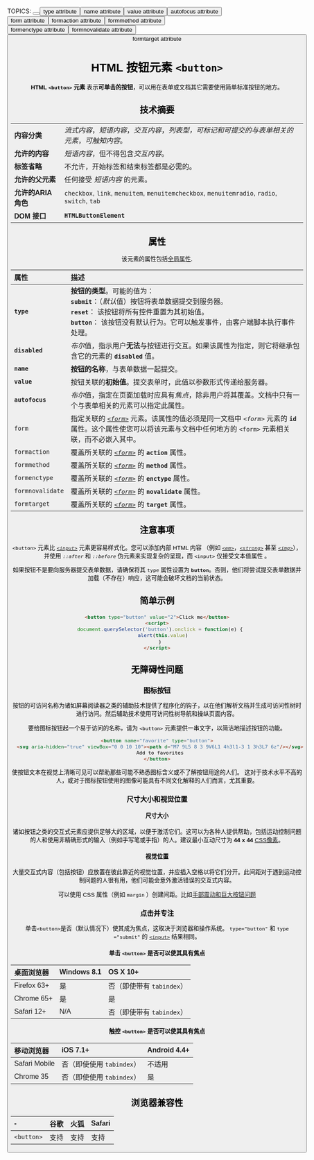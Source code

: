 TOPICS: <button>
        <button> type attribute
        <button> name attribute
        <button> value attribute
        <button> autofocus attribute
        <button> form attribute
        <button> formaction attribute
        <button> formmethod attribute
        <button> formenctype attribute
        <button> formnovalidate attribute
        <button> formtarget attribute

# HTML 按钮元素 `<button>`

**HTML `<button>` 元素** 表示**可单击的按钮**，可以用在表单或文档其它需要使用简单标准按钮的地方。

## 技术摘要

|  |  |
| :-- | :-- |
| **内容分类** | *流式内容*，*短语内容*，*交互内容*，*列表型，可标记和可提交的与表单相关的元素*，*可触知内容*。 |
| **允许的内容** | *短语内容*，但不得包含*交互内容*。 |
| **标签省略** | 不允许，开始标签和结束标签都是必需的。 |
| **允许的父元素** | 任何接受 *短语内容* 的元素。 |
| **允许的ARIA角色** | `checkbox`, `link`, `menuitem`, `menuitemcheckbox`, `menuitemradio`, `radio`, `switch`, `tab` |
| **DOM 接口** | **`HTMLButtonElement`** |

## 属性

该元素的属性包括[全局属性](/zh-hans/webfrontend/HTML_Global_Attributes).

| 属性 | 描述 |
| :-- | :-- |
| **`type`** | **按钮的类型**。可能的值为：<br>**`submit`**：（*默认*值）按钮将表单数据提交到服务器。<br>**`reset`**： 该按钮将所有控件重置为其初始值。<br>**`button`**： 该按钮没有默认行为。它可以触发事件，由客户端脚本执行事件处理。|
| **`disabled`** | *布尔*值，指示用户**无法**与按钮进行交互。如果该属性为指定，则它将继承包含它的元素的 **`disabled`** 值。|
| **`name`** | **按钮的名称**，与表单数据一起提交。|
| **`value`** | 按钮关联的**初始值**。提交表单时，此值以参数形式传递给服务器。|
| **`autofocus`** | *布尔*值，指定在页面加载时应具有*焦点*，除非用户将其覆盖。文档中只有一个与表单相关的元素可以指定此属性。|
| `form` | 指定关联的 *[`<form>`](/zh-hans/webfrontend/<form>)* 元素。该属性的值必须是同一文档中 *`<form>`* 元素的 **`id`** 属性。这个属性使您可以将该元素与文档中任何地方的 `<form>` 元素相关联，而不必嵌入其中。|
| `formaction` | 覆盖所关联的 *[`<form>`](/zh-hans/webfrontend/<form>)* 的 **`action`** 属性。|
| `formmethod` | 覆盖所关联的 *[`<form>`](/zh-hans/webfrontend/<form>)* 的 **`method`** 属性。|
| `formenctype` | 覆盖所关联的 *[`<form>`](/zh-hans/webfrontend/<form>)* 的 **`enctype`** 属性。|
| `formnovalidate` | 覆盖所关联的 *[`<form>`](/zh-hans/webfrontend/<form>)* 的 **`novalidate`** 属性。|
| `formtarget` | 覆盖所关联的 *[`<form>`](/zh-hans/webfrontend/<form>)* 的 **`target`** 属性。|

## 注意事项

`<button>` 元素比 *[`<input>`](/zh-hans/webfrontend/<input>)* 元素更容易样式化。您可以添加内部 HTML 内容
（例如 *[`<em>`](/zh-hans/webfrontend/<em>)*，*[`<strong>`](/zh-hans/webfrontend/<strong>)* 甚至
*[`<img>`](/zh-hans/webfrontend/<img>)*），并使用 *`::after`* 和 *`::before`*
伪元素来实现复杂的呈现，而 `<input>` 仅接受文本值属性 。

如果按钮不是要向服务器提交表单数据，请确保将其 `type` 属性设置为 **`button`**。否则，他们将尝试提交表单数据并加载（不存在）响应，这可能会破坏文档的当前状态。

## 简单示例

```html
<button type="button" value="2">Click me</button>
<script>
  document.querySelector('button').onclick = function(e) {
    alert(this.value)
  }
</script>
```

## 无障碍性问题

### 图标按钮

按钮的可访问名称为诸如屏幕阅读器之类的辅助技术提供了程序化的钩子，以在他们解析文档并生成可访问性树时进行访问。然后辅助技术使用可访问性树导航和操纵页面内容。

要给图标按钮起一个易于访问的名称，请为 `<button>` 元素提供一串文字，以简洁地描述按钮的功能。

```html
<button name="favorite" type="button">
  <svg aria-hidden="true" viewBox="0 0 10 10"><path d="M7 9L5 8 3 9V6L1 4h3l1-3 1 3h3L7 6z"/></svg>
  Add to favorites
</button>
```

使按钮文本在视觉上清晰可见可以帮助那些可能不熟悉图标含义或不了解按钮用途的人们。
这对于技术水平不高的人，或对于图标按钮使用的图像可能具有不同文化解释的人们而言，尤其重要。

### 尺寸大小和视觉位置

#### 尺寸大小

诸如按钮之类的交互式元素应提供足够大的区域，以便于激活它们。这可以为各种人提供帮助，包括运动控制问题的人和使用非精确形式的输入（例如手写笔或手指）的人。建议最小互动尺寸为 **44 x 44** [CSS像素](https://www.w3.org/TR/WCAG21/#dfn-css-pixels)。

#### 视觉位置

大量交互式内容（包括按钮）应放置在彼此靠近的视觉位置，并应插入空格以将它们分开。此间距对于遇到运动控制问题的人很有用，他们可能会意外激活错误的交互式内容。

可以使用 CSS 属性（例如 `margin` ）创建间距。比如[手部震动和巨大按钮问题](https://axesslab.com/hand-tremors/)

### 点击并专注

单击`<button>`是否（默认情况下）使其成为焦点，这取决于浏览器和操作系统。
`type="button"` 和 `type ="submit"` 的 [`<input>`](/zh-hans/webfrontend/<input>) 结果相同。

#### 单击 `<button>` 是否可以使其具有焦点

| 桌面浏览器 | Windows 8.1 | OS X 10+ |
| :-- | :-- | :-- |
| Firefox 63+ | 是 | 否（即使带有 `tabindex`）|
| Chrome 65+ | 是 | 是 |
| Safari 12+ | N/A | 否（即使带有 `tabindex`）|

#### 触控 `<button>` 是否可以使其具有焦点

| 移动浏览器 | iOS 7.1+ | Android 4.4+ |
| :-- | :-- | :-- |
| Safari Mobile | 否（即使使用 `tabindex`）| 不适用 |
| Chrome 35 | 否（即使使用 `tabindex`）| 是 |

## 浏览器兼容性

| - | 谷歌 | 火狐 | Safari |
| :--- | :--- | :--- | :--- |
| `<button>` | 支持 | 支持 | 支持 |

